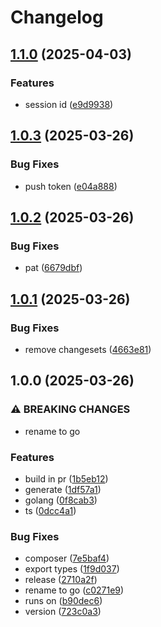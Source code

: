 # Changelog

## [1.1.0](https://github.com/glocurrency/schema/compare/v1.0.3...v1.1.0) (2025-04-03)


### Features

* session id ([e9d9938](https://github.com/glocurrency/schema/commit/e9d9938a277f1a0f86b44c7b960b85254e13d496))

## [1.0.3](https://github.com/glocurrency/schema/compare/v1.0.2...v1.0.3) (2025-03-26)


### Bug Fixes

* push token ([e04a888](https://github.com/glocurrency/schema/commit/e04a8883748a4f51f169508409ccb5cd10bdacb0))

## [1.0.2](https://github.com/glocurrency/schema/compare/v1.0.1...v1.0.2) (2025-03-26)


### Bug Fixes

* pat ([6679dbf](https://github.com/glocurrency/schema/commit/6679dbf8bf51a58026aa72a1504497ab0a47a9e8))

## [1.0.1](https://github.com/glocurrency/schema/compare/v1.0.0...v1.0.1) (2025-03-26)


### Bug Fixes

* remove changesets ([4663e81](https://github.com/glocurrency/schema/commit/4663e8127f35df79f63f0e7f2d58e28446280867))

## 1.0.0 (2025-03-26)


### ⚠ BREAKING CHANGES

* rename to go

### Features

* build in pr ([1b5eb12](https://github.com/glocurrency/schema/commit/1b5eb127c1a5ceee311bec7245a063fea324b37b))
* generate ([1df57a1](https://github.com/glocurrency/schema/commit/1df57a1b27b381a588d82562d8b410ac4bdc0d95))
* golang ([0f8cab3](https://github.com/glocurrency/schema/commit/0f8cab395dfea5a225d03c64e2d6126998861d0f))
* ts ([0dcc4a1](https://github.com/glocurrency/schema/commit/0dcc4a143e8b6d5eca4ebbf15e1e8189898c3860))


### Bug Fixes

* composer ([7e5baf4](https://github.com/glocurrency/schema/commit/7e5baf4bb1571000162cb8f2825c2e31ac6f7bfd))
* export types ([1f9d037](https://github.com/glocurrency/schema/commit/1f9d037ee494cce8992643ae12ff89ea2706aa4d))
* release ([2710a2f](https://github.com/glocurrency/schema/commit/2710a2f557a4d2754ba0044574865c2d477263e5))
* rename to go ([c0271e9](https://github.com/glocurrency/schema/commit/c0271e9ee10a4c50368dab0a53d963614fe7ab60))
* runs on ([b90dec6](https://github.com/glocurrency/schema/commit/b90dec6c929f59e492b7ed89692c11545a52db42))
* version ([723c0a3](https://github.com/glocurrency/schema/commit/723c0a37a2a6a2aa9160775a266da9e980bd272b))
